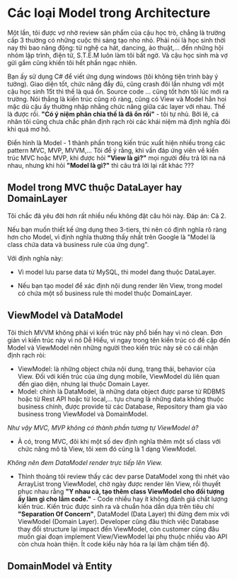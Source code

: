 # Các loại Model trong Architecture

Một lần, tôi được vợ nhờ review sản phẩm của cậu học trò, chẳng là trường cấp 3 thường có những cuộc thi sáng tạo nho nhỏ. Phải nói là học sinh thời nay thì bao năng động: từ nghệ ca hát, dancing, ảo thuật,... đến những hội nhóm lập trình, điện tử, S.T.E.M luôn làm tôi bất ngờ. Và cậu học sinh mà vợ gửi gắm cũng khiến tôi hết phần ngạc nhiên. 

Bạn ấy sử dụng C# để viết ứng dụng windows (tôi không tiện trình bày ý tưởng). Giao diện tốt, chức năng đầy đủ, cũng crash đôi lần nhưng với một cậu học sinh 15t thì thế là quá ổn. Source code ... cũng tốt hơn tôi lúc mới ra trường. Nói thẳng là kiến trúc cũng rõ ràng, cũng có View và Model hẳn hoi mặc dù cậu ấy thường nhập nhằng chức năng giữa các layer với nhau. Thế là được rồi. **"Có ý niệm phân chia thế là đã ổn rồi"** - tôi tự nhủ. Bởi lẽ, cá nhân tôi cũng chưa chắc phân định rạch ròi các khái niệm mà định nghĩa đôi khi quá mơ hồ. 

Điển hình là Model - 1 thành phần trong kiến trúc xuất hiện nhiều trong các pattern MVC, MVP, MVVM,...  Tôi để ý rằng, khi vấn đáp ứng viên về kiến trúc MVC hoặc MVP, khi được hỏi **"View là gì?"** mọi người đều trả lời na ná nhau, nhưng khi hỏi **"Model là gì?"** thì câu trả lời lại rất khác ??? 

## Model trong MVC thuộc DataLayer hay DomainLayer

Tôi chắc đã yêu đời hơn rất nhiều nếu không đặt câu hỏi này. Đáp án: Cả 2.

Nếu bạn muốn thiết kế ứng dụng theo 3-tiers, thì nên có định nghĩa rõ ràng hơn cho Model, vì định nghĩa thường thấy nhất trên Google là "Model là class chứa data và business rule của ứng dụng". 

Với định nghĩa này:

* Vì model lưu parse data từ MySQL, thì model đang thuộc DataLayer.

* Nếu bạn tạo model để xác định nội dung render lên View, trong model có chứa một số business rule thì model thuộc DomainLayer.

## ViewModel và DataModel

Tôi thích MVVM không phải vì kiến trúc này phổ biến hay vì nó clean. Đơn giản vì kiến trúc này vì nó Dễ Hiểu, vì ngay trong tên kiến trúc có đề cập đến Model và ViewModel nên những người theo kiến trúc này sẽ có cái nhận định rạch ròi:

* ViewModel: là những object chứa nội dung, trạng thái, behavior của View. Đối với kiến trúc của ứng dụng mobile, ViewModel dù liên quan đến giao diện, nhưng lại thuộc Domain Layer.
* Model: chính là DataModel, là những data object được parse từ RDBMS hoặc từ Rest API hoặc từ local,... tựu chung là những data không thuộc business chính, được provide từ các Database, Repository tham gia vào business trong ViewModel và DomainModel.

*Như vậy MVC, MVP không có thành phần tương tự ViewModel à?* 

- À có, trong MVC, đôi khi một số dev định nghĩa thêm một số class với chức năng mô tả View, tôi xem đó cũng là 1 dạng ViewModel. 

*Không nên đem DataModel render trực tiếp lên View.* 

- Thỉnh thoảng tôi review thấy các dev parse DataModel xong thì nhét vào ArrayList trong ViewModel, chờ ngày được render lên View, rồi thuyết phục nhau rằng **"Y nhau cả, tạo thêm class ViewModel cho đối tượng ấy làm gì cho lắm code."** - Code nhiều hay ít không đánh giá chất lượng kiến trúc. Kiến trúc được sinh ra và chuẩn hóa dần dựa trên tiêu chí **"Separation Of Concern"**, DataModel (Data Layer) thì đừng đem mix với ViewModel (Domain Layer). Developer cũng đâu thích việc Database thay đổi structure lại impact đến ViewModel, còn customer cũng đâu muốn giai đoạn implement View/ViewModel lại phụ thuộc nhiều vào API còn chưa hoàn thiện. Ít code kiểu này hóa ra lại làm chậm tiến độ.

## DomainModel và Entity

